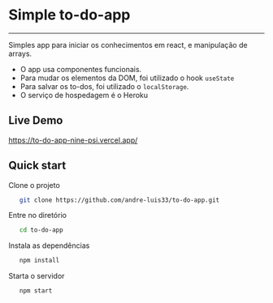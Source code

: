 # Simple to-do-app
---

Simples app para iniciar os conhecimentos em react, e manipulação de arrays. 
- O app usa componentes funcionais.
- Para mudar os elementos da DOM, foi utilizado o hook `useState`
- Para salvar os to-dos, foi utilizado o `localStorage`.
- O serviço de hospedagem é o Heroku

## Live Demo
https://to-do-app-nine-psi.vercel.app/

## Quick start

Clone o projeto

```bash
   git clone https://github.com/andre-luis33/to-do-app.git
```

Entre no diretório

```bash
   cd to-do-app
```
Instala as dependências

```bash
   npm install
```
Starta o servidor

```bash
   npm start
```

